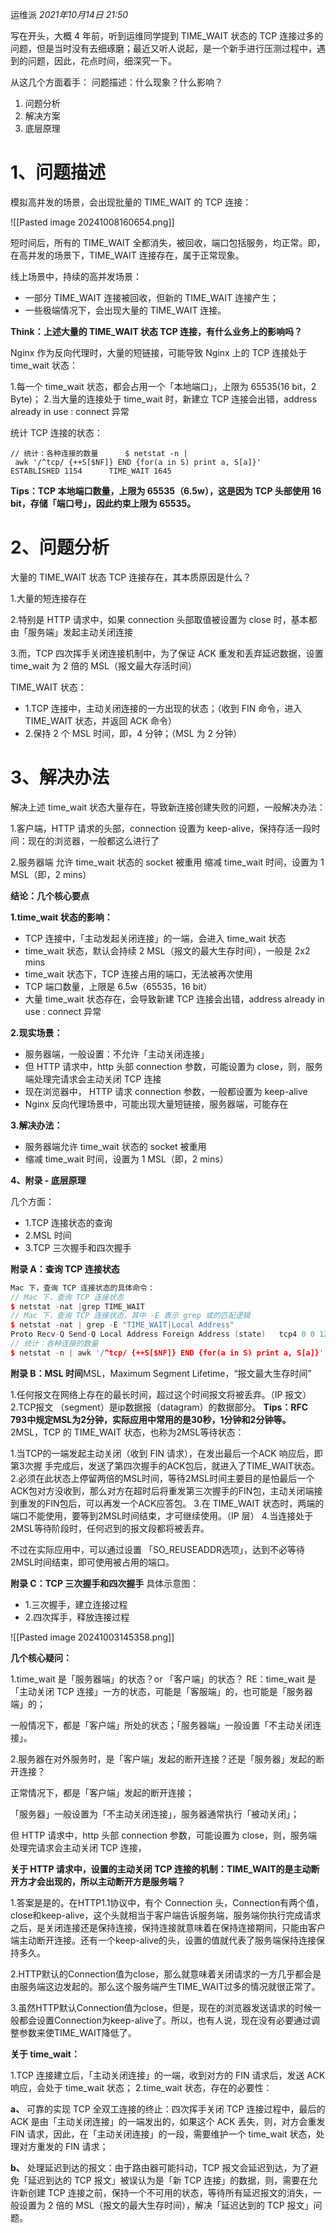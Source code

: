 
运维派 _2021年10月14日 21:50_

写在开头，大概 4 年前，听到运维同学提到 TIME_WAIT 状态的 TCP 连接过多的问题，但是当时没有去细琢磨；最近又听人说起，是一个新手进行压测过程中，遇到的问题，因此，花点时间，细深究一下。

从这几个方面着手：
问题描述：什么现象？什么影响？

1. 问题分析
1. 解决方案
1. 底层原理

# 1、问题描述

模拟高并发的场景，会出现批量的 TIME_WAIT 的 TCP 连接：

![[Pasted image 20241008160654.png]]

短时间后，所有的 TIME_WAIT 全都消失，被回收，端口包括服务，均正常。即，在高并发的场景下，TIME_WAIT 连接存在，属于正常现象。

线上场景中，持续的高并发场景：

- 一部分 TIME_WAIT 连接被回收，但新的 TIME_WAIT 连接产生；
- 一些极端情况下，会出现大量的 TIME_WAIT 连接。

**Think：上述大量的 TIME_WAIT 状态 TCP 连接，有什么业务上的影响吗？**

Nginx 作为反向代理时，大量的短链接，可能导致 Nginx 上的 TCP 连接处于 time_wait 状态：

1.每一个 time_wait 状态，都会占用一个「本地端口」，上限为 65535(16 bit，2 Byte)；
2.当大量的连接处于 time_wait 时，新建立 TCP 连接会出错，address already in use : connect 异常

统计 TCP 连接的状态：

`// 统计：各种连接的数量      $ netstat -n | awk '/^tcp/ {++S[$NF]} END {for(a in S) print a, S[a]}'      ESTABLISHED 1154      TIME_WAIT 1645   `

**Tips：TCP 本地端口数量，上限为 65535（6.5w），这是因为 TCP 头部使用 16 bit，存储「端口号」，因此约束上限为 65535。**

# 2、问题分析

大量的 TIME_WAIT 状态 TCP 连接存在，其本质原因是什么？

1.大量的短连接存在

2.特别是 HTTP 请求中，如果 connection 头部取值被设置为 close 时，基本都由「服务端」发起主动关闭连接

3.而，TCP 四次挥手关闭连接机制中，为了保证 ACK 重发和丢弃延迟数据，设置 time_wait 为 2 倍的 MSL（报文最大存活时间）

TIME_WAIT 状态：

- 1.TCP 连接中，主动关闭连接的一方出现的状态；（收到 FIN 命令，进入 TIME_WAIT 状态，并返回 ACK 命令）
- 2.保持 2 个 MSL 时间，即，4 分钟；（MSL 为 2 分钟）

# 3、解决办法

解决上述 time_wait 状态大量存在，导致新连接创建失败的问题，一般解决办法：

1.客户端，HTTP 请求的头部，connection 设置为 keep-alive，保持存活一段时间：现在的浏览器，一般都这么进行了

2.服务器端 允许 time_wait 状态的 socket 被重用 缩减 time_wait 时间，设置为 1 MSL（即，2 mins）

**结论：几个核心要点**

**1.time_wait 状态的影响：**

- TCP 连接中，「主动发起关闭连接」的一端，会进入 time_wait 状态
- time_wait 状态，默认会持续 2 MSL（报文的最大生存时间），一般是 2x2 mins
- time_wait 状态下，TCP 连接占用的端口，无法被再次使用
- TCP 端口数量，上限是 6.5w（65535，16 bit）
- 大量 time_wait 状态存在，会导致新建 TCP 连接会出错，address already in use : connect 异常

**2.现实场景：**

- 服务器端，一般设置：不允许「主动关闭连接」
- 但 HTTP 请求中，http 头部 connection 参数，可能设置为 close，则，服务端处理完请求会主动关闭 TCP 连接
- 现在浏览器中， HTTP 请求 connection 参数，一般都设置为 keep-alive
- Nginx 反向代理场景中，可能出现大量短链接，服务器端，可能存在

**3.解决办法：**

- 服务器端允许 time_wait 状态的 socket 被重用
- 缩减 time_wait 时间，设置为 1 MSL（即，2 mins）

**4、附录 - 底层原理**

几个方面：

- 1.TCP 连接状态的查询
- 2.MSL 时间
- 3.TCP 三次握手和四次握手

**附录 A：查询 TCP 连接状态**

```cpp
Mac 下，查询 TCP 连接状态的具体命令：   
// Mac 下，查询 TCP 连接状态
$ netstat -nat |grep TIME_WAIT      
// Mac 下，查询 TCP 连接状态，其中 -E 表示 grep 或的匹配逻辑   
$ netstat -nat | grep -E "TIME_WAIT|Local Address"   
Proto Recv-Q Send-Q Local Address Foreign Address (state)   tcp4 0 0 127.0.0.1.1080 127.0.0.1.59061 TIME_WAIT      
// 统计：各种连接的数量   
$ netstat -n | awk '/^tcp/ {++S[$NF]} END {for(a in S) print a, S[a]}'   ESTABLISHED 1154   TIME_WAIT 1645   
```

**附录 B：MSL 时间**MSL，Maximum Segment Lifetime，“报文最大生存时间”

1.任何报文在网络上存在的最长时间，超过这个时间报文将被丢弃。（IP 报文）
2.TCP报文 （segment）是ip数据报（datagram）的数据部分。
**Tips：RFC 793中规定MSL为2分钟，实际应用中常用的是30秒，1分钟和2分钟等。**
2MSL，TCP 的 TIME_WAIT 状态，也称为2MSL等待状态：

1.当TCP的一端发起主动关闭（收到 FIN 请求），在发出最后一个ACK 响应后，即第3次握 手完成后，发送了第四次握手的ACK包后，就进入了TIME_WAIT状态。
2.必须在此状态上停留两倍的MSL时间，等待2MSL时间主要目的是怕最后一个 ACK包对方没收到，那么对方在超时后将重发第三次握手的FIN包，主动关闭端接到重发的FIN包后，可以再发一个ACK应答包。
3.在 TIME_WAIT 状态时，两端的端口不能使用，要等到2MSL时间结束，才可继续使用。（IP 层）
4.当连接处于2MSL等待阶段时，任何迟到的报文段都将被丢弃。

不过在实际应用中，可以通过设置 「SO_REUSEADDR选项」，达到不必等待2MSL时间结束，即可使用被占用的端口。

**附录 C：TCP 三次握手和四次握手**
具体示意图：

- 1.三次握手，建立连接过程
- 2.四次挥手，释放连接过程

!\[\[Pasted image 20241003145358.png\]\]

**几个核心疑问：**

1.time_wait 是「服务器端」的状态？or 「客户端」的状态？
RE：time_wait 是「主动关闭 TCP 连接」一方的状态，可能是「客服端」的，也可能是「服务器端」的；

一般情况下，都是「客户端」所处的状态；「服务器端」一般设置「不主动关闭连接」。

2.服务器在对外服务时，是「客户端」发起的断开连接？还是「服务器」发起的断开连接？

正常情况下，都是「客户端」发起的断开连接；

「服务器」一般设置为「不主动关闭连接」，服务器通常执行「被动关闭」；

但 HTTP 请求中，http 头部 connection 参数，可能设置为 close，则，服务端处理完请求会主动关闭 TCP 连接，

**关于 HTTP 请求中，设置的主动关闭 TCP 连接的机制：TIME_WAIT的是主动断开方才会出现的，所以主动断开方是服务端？**

1.答案是是的。在HTTP1.1协议中，有个 Connection 头，Connection有两个值，close和keep-alive，这个头就相当于客户端告诉服务端，服务端你执行完成请求之后，是关闭连接还是保持连接，保持连接就意味着在保持连接期间，只能由客户端主动断开连接。还有一个keep-alive的头，设置的值就代表了服务端保持连接保持多久。

2.HTTP默认的Connection值为close，那么就意味着关闭请求的一方几乎都会是由服务端这边发起的。那么这个服务端产生TIME_WAIT过多的情况就很正常了。

3.虽然HTTP默认Connection值为close，但是，现在的浏览器发送请求的时候一般都会设置Connection为keep-alive了。所以，也有人说，现在没有必要通过调整参数来使TIME_WAIT降低了。

**关于 time_wait：**

1.TCP 连接建立后，「主动关闭连接」的一端，收到对方的 FIN 请求后，发送 ACK 响应，会处于 time_wait 状态；
2.time_wait 状态，存在的必要性：

**a、** 可靠的实现 TCP 全双工连接的终止：四次挥手关闭 TCP 连接过程中，最后的 ACK 是由「主动关闭连接」的一端发出的，如果这个 ACK 丢失，则，对方会重发 FIN 请求，因此，在「主动关闭连接」的一段，需要维护一个 time_wait 状态，处理对方重发的 FIN 请求；

**b、** 处理延迟到达的报文：由于路由器可能抖动，TCP 报文会延迟到达，为了避免「延迟到达的 TCP 报文」被误认为是「新 TCP 连接」的数据，则，需要在允许新创建 TCP 连接之前，保持一个不可用的状态，等待所有延迟报文的消失，一般设置为 2 倍的 MSL（报文的最大生存时间），解决「延迟达到的 TCP 报文」问题。
